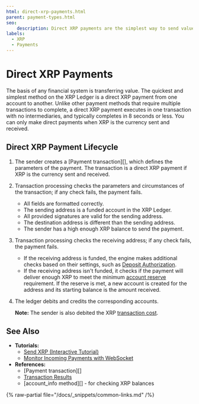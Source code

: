 ```yaml
---
html: direct-xrp-payments.html
parent: payment-types.html
seo:
    description: Direct XRP payments are the simplest way to send value in the XRP Ledger.
labels:
  - XRP
  - Payments
---
```

# Direct XRP Payments

The basis of any financial system is transferring value. The quickest and simplest method on the XRP Ledger is a direct XRP payment from one account to another. Unlike other payment methods that require multiple transactions to complete, a direct XRP payment executes in one transaction with no intermediaries, and typically completes in 8 seconds or less. You can only make direct payments when XRP is the currency sent and received.



## Direct XRP Payment Lifecycle

1. The sender creates a [Payment transaction][], which defines the parameters of the payment. The transaction is a direct XRP payment if XRP is the currency sent and received.

2. Transaction processing checks the parameters and circumstances of the transaction; if any check fails, the payment fails.

    - All fields are formatted correctly.
    - The sending address is a funded account in the XRP Ledger.
    - All provided signatures are valid for the sending address.
    - The destination address is different than the sending address.
    - The sender has a high enough XRP balance to send the payment.

2. Transaction processing checks the receiving address; if any check fails, the payment fails.

    - If the receiving address is funded, the engine makes additional checks based on their settings, such as [Deposit Authorization](../accounts/depositauth.md).
    - If the receiving address isn't funded, it checks if the payment will deliver enough XRP to meet the minimum [account reserve](../accounts/reserves.md) requirement. If the reserve is met, a new account is created for the address and its starting balance is the amount received.

4. The ledger debits and credits the corresponding accounts.
    
    **Note:** The sender is also debited the XRP [transaction cost](../transactions/transaction-cost.md).
    

## See Also

- **Tutorials:**
    - [Send XRP (Interactive Tutorial)](../../tutorials/tasks/send-xrp.md)
    - [Monitor Incoming Payments with WebSocket](../../tutorials/http-websocket-apis/monitor-incoming-payments-with-websocket.md)
- **References:**
    - [Payment transaction][]
    - [Transaction Results](../../references/protocol/transactions/transaction-results/transaction-results.md)
    - [account_info method][] - for checking XRP balances

{% raw-partial file="/docs/_snippets/common-links.md" /%}
